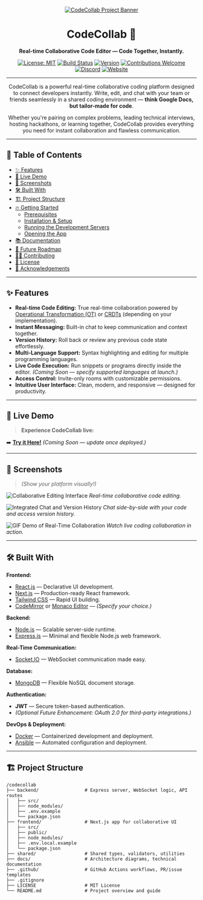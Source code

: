 <div align="center">
  <br />
  <a href="[LINK_TO_LIVE_DEMO]" target="_blank">
    <img src="[LINK_TO_PROJECT_BANNER_IMAGE]" alt="CodeCollab Project Banner" />
  </a>
  <br />

# CodeCollab 🚀

**Real-time Collaborative Code Editor — Code Together, Instantly.**

[![License: MIT](https://img.shields.io/badge/License-MIT-yellow.svg)](https://opensource.org/licenses/MIT)
[![Build Status](https://img.shields.io/badge/build-passing-brightgreen)](https://github.com/[YOUR_USERNAME]/codecollab/actions)
[![Version](https://img.shields.io/badge/version-1.0.0-blue)](https://github.com/[YOUR_USERNAME]/codecollab/releases)
[![Contributions Welcome](https://img.shields.io/badge/contributions-welcome-orange.svg?style=flat-square)](CONTRIBUTING.md)
[![Discord](https://img.shields.io/discord/YOUR_DISCORD_ID?label=discord&logo=discord&color=blue)](YOUR_DISCORD_INVITE_LINK)
[![Website](https://img.shields.io/badge/website-codecollab.app-blue)](https://codecollab.app)

---

CodeCollab is a powerful real-time collaborative coding platform designed to connect developers instantly. Write, edit, and chat with your team or friends seamlessly in a shared coding environment — **think Google Docs, but tailor-made for code**.

Whether you're pairing on complex problems, leading technical interviews, hosting hackathons, or learning together, CodeCollab provides everything you need for instant collaboration and flawless communication.

</div>

---

## 📑 Table of Contents

- [✨ Features](#-features)
- [🚀 Live Demo](#-live-demo)
- [📸 Screenshots](#-screenshots)
- [🛠️ Built With](#-built-with)
- [🏗️ Project Structure](#-project-structure)
- [🔥 Getting Started](#-getting-started)
  - [Prerequisites](#prerequisites)
  - [Installation & Setup](#installation--setup)
  - [Running the Development Servers](#running-the-development-servers)
  - [Opening the App](#opening-the-app)
- [📚 Documentation](#-documentation)
- [🧠 Future Roadmap](#-future-roadmap)
- [🧑‍💻 Contributing](#-contributing)
- [📄 License](#-license)
- [🙏 Acknowledgements](#-acknowledgements)

---

## ✨ Features

- **Real-time Code Editing:** True real-time collaboration powered by [Operational Transformation (OT)](https://en.wikipedia.org/wiki/Operational_transformation) or [CRDTs](https://en.wikipedia.org/wiki/Conflict-free_replicated_data_type) (depending on your implementation).
- **Instant Messaging:** Built-in chat to keep communication and context together.
- **Version History:** Roll back or review any previous code state effortlessly.
- **Multi-Language Support:** Syntax highlighting and editing for multiple programming languages.
- **Live Code Execution:** Run snippets or programs directly inside the editor. *(Coming Soon — specify supported languages at launch.)*
- **Access Control:** Invite-only rooms with customizable permissions.
- **Intuitive User Interface:** Clean, modern, and responsive — designed for productivity.

---

## 🚀 Live Demo

> **Experience CodeCollab live:**

➡️ [**Try it Here!**]([LINK_TO_LIVE_DEMO]) *(Coming Soon — update once deployed.)*

---

## 📸 Screenshots

> *(Show your platform visually!)*

![Collaborative Editing Interface]([LINK_TO_SCREENSHOT_1])
*Real-time collaborative code editing.*

![Integrated Chat and Version History]([LINK_TO_SCREENSHOT_2])
*Chat side-by-side with your code and access version history.*

![GIF Demo of Real-Time Collaboration]([LINK_TO_GIF_DEMO])
*Watch live coding collaboration in action.*

---

## 🛠️ Built With

**Frontend:**
- [React.js](https://reactjs.org/) — Declarative UI development.
- [Next.js](https://nextjs.org/) — Production-ready React framework.
- [Tailwind CSS](https://tailwindcss.com/) — Rapid UI building.
- [CodeMirror](https://codemirror.net/) or [Monaco Editor](https://microsoft.github.io/monaco-editor/) — *(Specify your choice.)*

**Backend:**
- [Node.js](https://nodejs.org/) — Scalable server-side runtime.
- [Express.js](https://expressjs.com/) — Minimal and flexible Node.js web framework.

**Real-Time Communication:**
- [Socket.IO](https://socket.io/) — WebSocket communication made easy.

**Database:**
- [MongoDB](https://www.mongodb.com/) — Flexible NoSQL document storage.

**Authentication:**
- **JWT** — Secure token-based authentication.
- *(Optional Future Enhancement: OAuth 2.0 for third-party integrations.)*

**DevOps & Deployment:**
- [Docker](https://www.docker.com/) — Containerized development and deployment.
- [Ansible](https://www.ansible.com/) — Automated configuration and deployment.

---

## 🏗️ Project Structure

```text
/codecollab
├── backend/                 # Express server, WebSocket logic, API routes
│   ├── src/
│   ├── node_modules/
│   ├── .env.example
│   └── package.json
├── frontend/                # Next.js app for collaborative UI
│   ├── src/
│   ├── public/
│   ├── node_modules/
│   ├── .env.local.example
│   └── package.json
├── shared/                  # Shared types, validators, utilities
├── docs/                    # Architecture diagrams, technical documentation
├── .github/                 # GitHub Actions workflows, PR/issue templates
├── .gitignore
├── LICENSE                  # MIT License
└── README.md                # Project overview and guide
